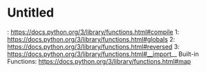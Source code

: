 # Untitled

: https://docs.python.org/3/library/functions.html#compile
 1: https://docs.python.org/3/library/functions.html#globals
 2: https://docs.python.org/3/library/functions.html#reversed
 3: https://docs.python.org/3/library/functions.html#__import__
Built-in Functions: https://docs.python.org/3/library/functions.html#map